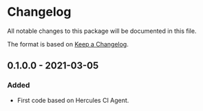 
# Changelog

All notable changes to this package will be documented in this file.

The format is based on [Keep a Changelog](https://keepachangelog.com/en/1.0.0/).

## 0.1.0.0 - 2021-03-05

### Added

 - First code based on Hercules CI Agent.
